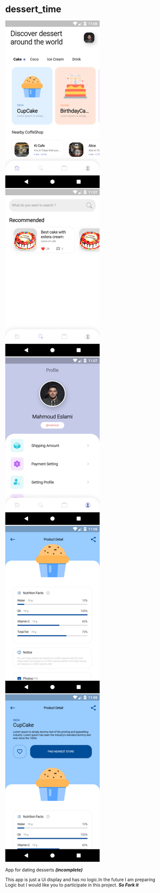 # dessert_time

![1](https://raw.githubusercontent.com/mahmoud-eslami/dessert_time/master/app_image/Screenshot_1583220996.png)
![2](https://raw.githubusercontent.com/mahmoud-eslami/dessert_time/master/app_image/Screenshot_1583221040.png)
![3](https://raw.githubusercontent.com/mahmoud-eslami/dessert_time/master/app_image/Screenshot_1583221026.png)
![4](https://raw.githubusercontent.com/mahmoud-eslami/dessert_time/master/app_image/Screenshot_1583221017.png)
![5](https://raw.githubusercontent.com/mahmoud-eslami/dessert_time/master/app_image/Screenshot_1583221000.png)

App for dating desserts ***(incomplete)***

This app is just a Ui display and has no logic.In the future I am preparing Logic but I would like you to participate in this
project. ***So Fork it***
